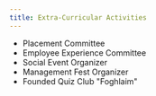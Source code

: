 ```yaml
---
title: Extra-Curricular Activities
---
```


- Placement Committee
- Employee Experience Committee
- Social Event Organizer
- Management Fest Organizer
- Founded Quiz Club "Foghlaim"
